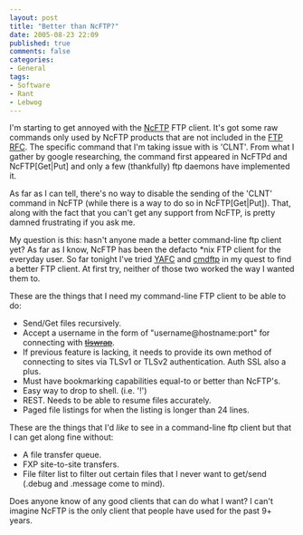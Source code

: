```yaml
---
layout: post
title: "Better than NcFTP?"
date: 2005-08-23 22:09
published: true
comments: false
categories:
- General
tags:
- Software
- Rant
- Lebwog
---
```

I'm starting to get annoyed with the [NcFTP](http://www.ncftp.com) FTP client.  It's got some raw commands only used by NcFTP products that are not included in the [FTP RFC](http://www.ietf.org/rfc/rfc0959.txt?number=0959).  The specific command that I'm taking issue with is 'CLNT'.  From what I gather by google researching, the command first appeared in NcFTPd and NcFTP[Get\|Put] and only a few (thankfully) ftp daemons have implemented it.

<!-- more -->

As far as I can tell, there's no way to disable the sending of the 'CLNT' command in NcFTP (while there is a way to do so in NcFTP[Get\|Put]).  That, along with the fact that you can't get any support from NcFTP, is pretty damned frustrating if you ask me.

My question is this:  hasn't anyone made a better command-line ftp client yet?  As far as I know, NcFTP has been the defacto \*nix FTP client for the everyday user.  So far tonight I've tried [YAFC](http://yafc.sourceforge.net/) and [cmdftp](http://cmdftp.sourceforge.net/) in my quest to find a better FTP client.  At first try, neither of those two worked the way I wanted them to.

These are the things that I need my command-line FTP client to be able to do:

* Send/Get files recursively.
* Accept a username in the form of "username@hostname:port" for connecting with [<strike>tlswrap</strike>](http://tlswrap.sunsite.dk).
* If previous feature is lacking, it needs to provide its own method of connecting to sites via TLSv1 or TLSv2 authentication.  Auth SSL also a plus.
* Must have bookmarking capabilities equal-to or better than NcFTP's.
* Easy way to drop to shell. (i.e. '!')
* REST.  Needs to be able to resume files accurately.
* Paged file listings for when the listing is longer than 24 lines.

These are the things that I'd _like_ to see in a command-line ftp client but that I can get along fine without:

* A file transfer queue.
* FXP site-to-site transfers.
* File filter list to filter out certain files that I never want to get/send (.debug and .message come to mind).

Does anyone know of any good clients that can do what I want?  I can't imagine NcFTP is the only client that people have used for the past 9+ years.
